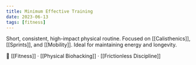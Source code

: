 ```yaml
---
title: Minimum Effective Training
date: 2023-06-13
tags: [fitness]
---
```


Short, consistent, high-impact physical routine. Focused on [[Calisthenics]], [[Sprints]], and [[Mobility]]. Ideal for maintaining energy and longevity.

📎 [[Fitness]] · [[Physical Biohacking]] · [[Frictionless Discipline]]
